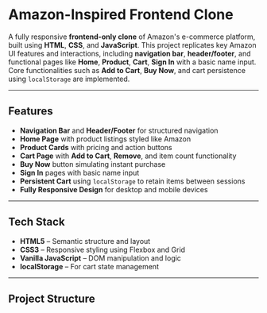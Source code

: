 #  Amazon-Inspired Frontend Clone

A fully responsive **frontend-only clone** of Amazon's e-commerce platform, built using **HTML**, **CSS**, and **JavaScript**. This project replicates key Amazon UI features and interactions, including **navigation bar**, **header/footer**, and functional pages like **Home**, **Product**, **Cart**, **Sign In** with a basic name input. Core functionalities such as **Add to Cart**, **Buy Now**, and cart persistence using `localStorage` are implemented.

---

##  Features

-  **Navigation Bar** and **Header/Footer** for structured navigation  
-  **Home Page** with product listings styled like Amazon  
-  **Product Cards** with pricing and action buttons  
-  **Cart Page** with **Add to Cart**, **Remove**, and item count functionality  
-  **Buy Now** button simulating instant purchase  
-  **Sign In** pages with basic name input  
-  **Persistent Cart** using `localStorage` to retain items between sessions  
-  **Fully Responsive Design** for desktop and mobile devices  

---

##  Tech Stack

- **HTML5** – Semantic structure and layout  
- **CSS3** – Responsive styling using Flexbox and Grid  
- **Vanilla JavaScript** – DOM manipulation and logic  
- **localStorage** – For cart state management  

---

##  Project Structure

